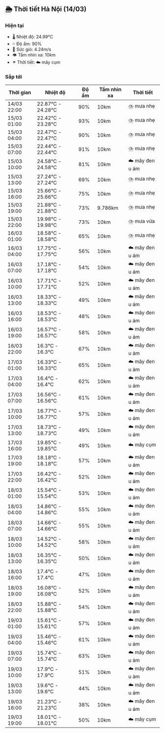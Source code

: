 ## 🌦️ Thời tiết Hà Nội (14/03)

### Hiện tại

- 🌡️ Nhiệt độ: 24.99℃
- 💦 Độ ẩm: 90%
- 💨 Sức gió: 4.24m/s
- 👁️ Tầm nhìn xa: 10km
- ☂️ Thời tiết: ☁️ mây cụm

### Sắp tới

| Thời gian | Nhiệt độ | Độ ẩm | Tầm nhìn xa | Thời tiết |
| --- | --- | --- | --- | --- |
| 14/03 22:00 | 22.87℃ - 24.28℃ | 90% | 10km | ⛈️ mưa nhẹ |
| 15/03 01:00 | 22.42℃ - 23.28℃ | 93% | 10km | ⛈️ mưa nhẹ |
| 15/03 04:00 | 22.47℃ - 22.47℃ | 90% | 10km | ⛈️ mưa nhẹ |
| 15/03 07:00 | 22.44℃ - 22.44℃ | 91% | 10km | ⛈️ mưa nhẹ |
| 15/03 10:00 | 24.58℃ - 24.58℃ | 81% | 10km | ☁️ mây đen u ám |
| 15/03 13:00 | 27.24℃ - 27.24℃ | 69% | 10km | ⛈️ mưa nhẹ |
| 15/03 16:00 | 25.66℃ - 25.66℃ | 75% | 10km | ⛈️ mưa nhẹ |
| 15/03 19:00 | 21.88℃ - 21.88℃ | 73% | 9.786km | ⛈️ mưa nhẹ |
| 15/03 22:00 | 19.98℃ - 19.98℃ | 73% | 10km | ⛈️ mưa vừa |
| 16/03 01:00 | 18.58℃ - 18.58℃ | 65% | 10km | ⛈️ mưa nhẹ |
| 16/03 04:00 | 17.75℃ - 17.75℃ | 56% | 10km | ☁️ mây đen u ám |
| 16/03 07:00 | 17.18℃ - 17.18℃ | 54% | 10km | ☁️ mây đen u ám |
| 16/03 10:00 | 17.71℃ - 17.71℃ | 52% | 10km | ☁️ mây đen u ám |
| 16/03 13:00 | 18.33℃ - 18.33℃ | 49% | 10km | ☁️ mây đen u ám |
| 16/03 16:00 | 18.53℃ - 18.53℃ | 48% | 10km | ☁️ mây đen u ám |
| 16/03 19:00 | 16.57℃ - 16.57℃ | 58% | 10km | ☁️ mây đen u ám |
| 16/03 22:00 | 16.3℃ - 16.3℃ | 67% | 10km | ☁️ mây đen u ám |
| 17/03 01:00 | 16.33℃ - 16.33℃ | 65% | 10km | ☁️ mây đen u ám |
| 17/03 04:00 | 16.4℃ - 16.4℃ | 62% | 10km | ☁️ mây đen u ám |
| 17/03 07:00 | 16.56℃ - 16.56℃ | 61% | 10km | ☁️ mây đen u ám |
| 17/03 10:00 | 16.77℃ - 16.77℃ | 57% | 10km | ☁️ mây đen u ám |
| 17/03 13:00 | 18.73℃ - 18.73℃ | 49% | 10km | ☁️ mây đen u ám |
| 17/03 16:00 | 19.85℃ - 19.85℃ | 49% | 10km | ☁️ mây cụm |
| 17/03 19:00 | 18.18℃ - 18.18℃ | 57% | 10km | ☁️ mây đen u ám |
| 17/03 22:00 | 16.42℃ - 16.42℃ | 52% | 10km | ☁️ mây đen u ám |
| 18/03 01:00 | 15.54℃ - 15.54℃ | 53% | 10km | ☁️ mây đen u ám |
| 18/03 04:00 | 14.86℃ - 14.86℃ | 55% | 10km | ☁️ mây đen u ám |
| 18/03 07:00 | 14.66℃ - 14.66℃ | 55% | 10km | ☁️ mây đen u ám |
| 18/03 10:00 | 14.52℃ - 14.52℃ | 58% | 10km | ☁️ mây đen u ám |
| 18/03 13:00 | 16.35℃ - 16.35℃ | 50% | 10km | ☁️ mây đen u ám |
| 18/03 16:00 | 17.4℃ - 17.4℃ | 47% | 10km | ☁️ mây đen u ám |
| 18/03 19:00 | 16.08℃ - 16.08℃ | 52% | 10km | ☁️ mây đen u ám |
| 18/03 22:00 | 15.88℃ - 15.88℃ | 54% | 10km | ☁️ mây đen u ám |
| 19/03 01:00 | 15.61℃ - 15.61℃ | 57% | 10km | ☁️ mây đen u ám |
| 19/03 04:00 | 15.46℃ - 15.46℃ | 61% | 10km | ☁️ mây đen u ám |
| 19/03 07:00 | 15.74℃ - 15.74℃ | 63% | 10km | ☁️ mây đen u ám |
| 19/03 10:00 | 17.9℃ - 17.9℃ | 51% | 10km | ☁️ mây đen u ám |
| 19/03 13:00 | 19.6℃ - 19.6℃ | 44% | 10km | ☁️ mây đen u ám |
| 19/03 16:00 | 21.23℃ - 21.23℃ | 38% | 10km | ☁️ mây đen u ám |
| 19/03 19:00 | 18.01℃ - 18.01℃ | 50% | 10km | ☁️ mây cụm |
